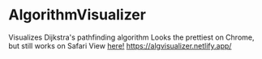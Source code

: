 # AlgorithmVisualizer
Visualizes Dijkstra's pathfinding algorithm
Looks the prettiest on Chrome, but still works on Safari
View [here!](https://algvisualizer.netlify.app/)
https://algvisualizer.netlify.app/
